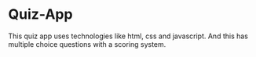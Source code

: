 # Quiz-App
This quiz app uses technologies like html, css and javascript. And this has multiple choice questions with a scoring system.
